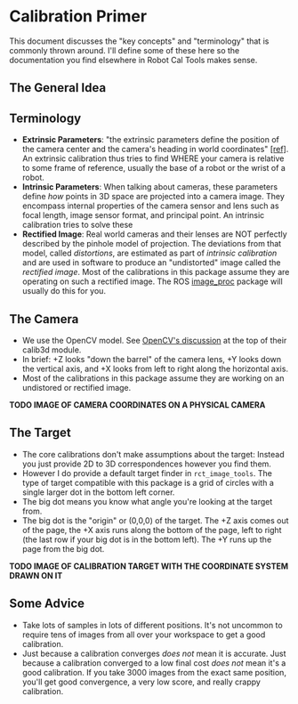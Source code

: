 # Calibration Primer
This document discusses the "key concepts" and "terminology" that is commonly thrown around. I'll define some of these here so the documentation you find elsewhere in Robot Cal Tools makes sense.

## The General Idea

## Terminology
 - **Extrinsic Parameters**: "the extrinsic parameters define the position of the camera center and the camera's heading in world coordinates" [\[ref\]](https://en.wikipedia.org/wiki/Camera_resectioning#Extrinsic_parameters). An extrinsic calibration thus tries to find WHERE your camera is relative to some frame of reference, usually the base of a robot or the wrist of a robot.
 - **Intrinsic Parameters**: When talking about cameras, these parameters define *how* points in 3D space are projected into a camera image. They encompass internal properties of the camera sensor and lens such as focal length, image sensor format, and principal point. An intrinsic calibration tries to solve these
 - **Rectified Image**: Real world cameras and their lenses are NOT perfectly described by the pinhole model of projection. The deviations from that model, called *distortions*, are estimated as part of *intrinsic calibration* and are used in software to produce an "undistorted" image called the *rectified image*. Most of the calibrations in this package assume they are operating on such a rectified image. The ROS  [image_proc](http://wiki.ros.org/image_proc) package will usually do this for you.

## The Camera
 - We use the OpenCV model. See [OpenCV's discussion](https://docs.opencv.org/2.4/modules/calib3d/doc/camera_calibration_and_3d_reconstruction.html) at the top of their calib3d module.
 - In brief: +Z looks "down the barrel" of the camera lens, +Y looks down the vertical axis, and +X looks from left to right along  the horizontal axis.
 - Most of the calibrations in this package assume they are working on an undistored or rectified image.

**TODO IMAGE OF CAMERA COORDINATES ON A PHYSICAL CAMERA**

## The Target
- The core calibrations don't make assumptions about the target: Instead you just provide 2D to 3D correspondences however you find them.
- However I do provide a default target finder in `rct_image_tools`. The type of target compatible with this package is a grid of circles with a single larger dot in the bottom left corner.
- The big dot means you know what angle you're looking at the target from. 
- The big dot is the "origin" or (0,0,0) of the target. The +Z axis comes out of the page, the +X axis runs along the bottom of the page, left to right (the last row if your big dot is in the bottom left). The +Y runs up the page from the big dot.

**TODO IMAGE OF CALIBRATION TARGET WITH THE COORDINATE SYSTEM DRAWN ON IT**

## Some Advice
 - Take lots of samples in lots of different positions. It's not uncommon to require tens of images from all over your workspace to get a good calibration.
 - Just because a calibration converges *does not* mean it is accurate. Just because a calibration converged to a low final cost *does not* mean it's a good calibration. If you take 3000 images from the exact same position, you'll get good convergence, a very low score, and really crappy calibration.
 